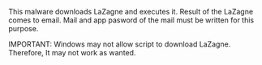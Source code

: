 This malware downloads LaZagne and executes it. Result of the LaZagne comes to email. Mail and app pasword of the mail must be written for this purpose.

IMPORTANT: Windows may not allow script to download LaZagne. Therefore, It may not work as wanted.
